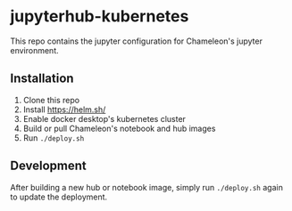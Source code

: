 # jupyterhub-kubernetes

This repo contains the jupyter configuration for Chameleon's jupyter
environment.

## Installation

1. Clone this repo
2. Install https://helm.sh/
3. Enable docker desktop's kubernetes cluster
4. Build or pull Chameleon's notebook and hub images
5. Run `./deploy.sh`

## Development

After building a new hub or notebook image, simply run `./deploy.sh` again to
update the deployment.
